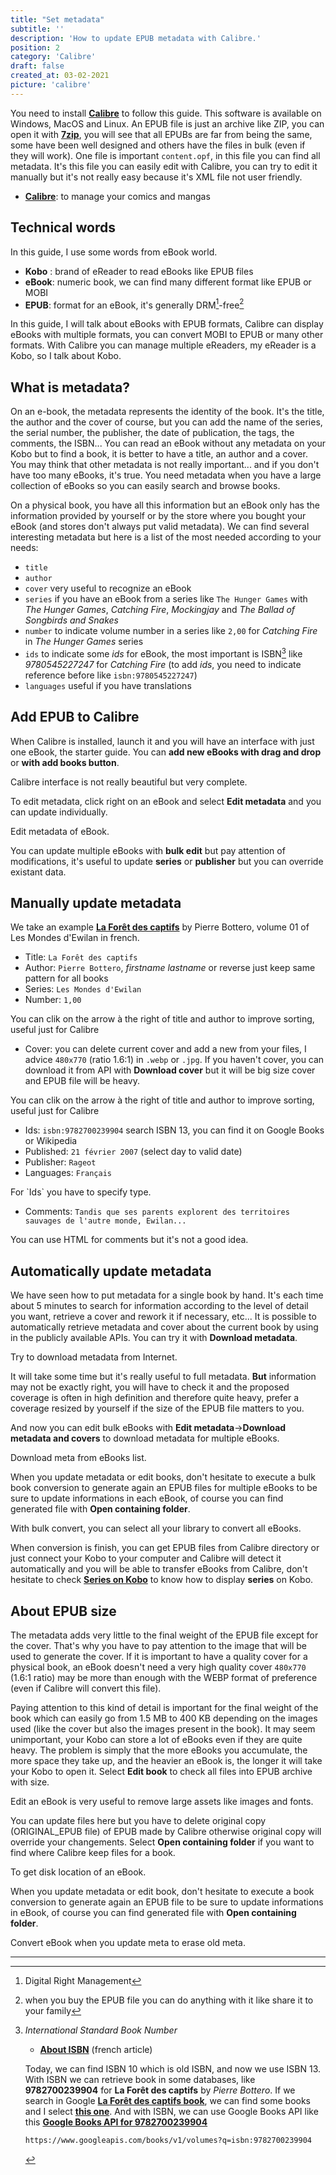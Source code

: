 ```yaml
---
title: "Set metadata"
subtitle: ''
description: 'How to update EPUB metadata with Calibre.'
position: 2
category: 'Calibre'
draft: false
created_at: 03-02-2021
picture: 'calibre'
---
```


You need to install [**Calibre**](https://calibre-ebook.com) to follow this guide. This software is available on Windows, MacOS and Linux. An EPUB file is just an archive like ZIP, you can open it with [**7zip**](https://www.7-zip.org), you will see that all EPUBs are far from being the same, some have been well designed and others have the files in bulk (even if they will work). One file is important `content.opf`, in this file you can find all metadata. It's this file you can easily edit with Calibre, you can try to edit it manually but it's not really easy because it's XML file not user friendly.

<!--more-->

<markdown-alert type="required">

- [**Calibre**](https://calibre-ebook.com): to manage your comics and mangas

</markdown-alert>

## Technical words

In this guide, I use some words from eBook world.

- **Kobo** : brand of eReader to read eBooks like EPUB files
- **eBook**: numeric book, we can find many different format like EPUB or MOBI
- **EPUB**: format for an eBook, it's generally DRM[^1]-free[^2]

In this guide, I will talk about eBooks with EPUB formats, Calibre can display eBooks with multiple formats, you can convert MOBI to EPUB or many other formats. With Calibre you can manage multiple eReaders, my eReader is a Kobo, so I talk about Kobo.

## What is metadata?

On an e-book, the metadata represents the identity of the book. It's the title, the author and the cover of course, but you can add the name of the series, the serial number, the publisher, the date of publication, the tags, the comments, the ISBN... You can read an eBook without any metadata on your Kobo but to find a book, it is better to have a title, an author and a cover. You may think that other metadata is not really important... and if you don't have too many eBooks, it's true. You need metadata when you have a large collection of eBooks so you can easily search and browse books.

On a physical book, you have all this information but an eBook only has the information provided by yourself or by the store where you bought your eBook (and stores don't always put valid metadata). We can find several interesting metadata but here is a list of the most needed according to your needs:

- `title`
- `author`
- `cover` very useful to recognize an eBook
- `series` if you have an eBook from a series like `The Hunger Games` with *The Hunger Games*, *Catching Fire*, *Mockingjay* and *The Ballad of Songbirds and Snakes*
- `number` to indicate volume number in a series like `2,00` for *Catching Fire* in *The Hunger Games* series
- `ids` to indicate some *ids* for eBook, the most important is ISBN[^3] like *9780545227247* for *Catching Fire* (to add *ids*, you need to indicate reference before like `isbn:9780545227247`)
- `languages` useful if you have translations

## Add EPUB to Calibre

When Calibre is installed, launch it and you will have an interface with just one eBook, the starter guide. You can **add new eBooks with drag and drop** or **with add books button**.

<markdown-image src="calibre-interface">
    Calibre interface is not really beautiful but very complete.
</markdown-image>

To edit metadata, click right on an eBook and select **Edit metadata** and you can update individually.

<markdown-image src="calibre-edit-one">
    Edit metadata of eBook.
</markdown-image>

<markdown-alert type="warning">

You can update multiple eBooks with **bulk edit** but pay attention of modifications, it's useful to update **series** or **publisher** but you can override existant data.

</markdown-alert>

## Manually update metadata

We take an example [**La Forêt des captifs**](https://books.google.fr/books/about/La_for%C3%AAt_des_captifs.html?id=aaTpq7gPs-8C&redir_esc=y) by Pierre Bottero, volume 01 of Les Mondes d'Ewilan in french.

- Title: `La Forêt des captifs`
- Author: `Pierre Bottero`, *firstname lastname* or reverse just keep same pattern for all books
- Series: `Les Mondes d'Ewilan`
- Number: `1,00`

<markdown-image src="calibre-meta-title">
    You can clik on the arrow à the right of title and author to improve sorting, useful just for Calibre
</markdown-image>

- Cover: you can delete current cover and add a new from your files, I advice `480x770` (ratio 1.6:1) in `.webp` or `.jpg`. If you haven't cover, you can download it from API with **Download cover** but it will be big size cover and EPUB file will be heavy.

<markdown-image src="calibre-meta-cover">
    You can clik on the arrow à the right of title and author to improve sorting, useful just for Calibre
</markdown-image>

- Ids: `isbn:9782700239904` search ISBN 13, you can find it on Google Books or Wikipedia
- Published: `21 février 2007` (select day to valid date)
- Publisher: `Rageot`
- Languages: `Français`

<markdown-image src="calibre-meta-misc">
    For `Ids` you have to specify type.
</markdown-image>

- Comments: `Tandis que ses parents explorent des territoires sauvages de l'autre monde, Ewilan...`

<markdown-image src="calibre-meta-comment">
    You can use HTML for comments but it's not a good idea.
</markdown-image>

## Automatically update metadata

We have seen how to put metadata for a single book by hand. It's each time about 5 minutes to search for information according to the level of detail you want, retrieve a cover and rework it if necessary, etc... It is possible to automatically retrieve metadata and cover about the current book by using in the publicly available APIs. You can try it with **Download metadata**.

<markdown-image src="calibre-meta-auto">
    Try to download metadata from Internet.
</markdown-image>

It will take some time but it's really useful to full metadata. **But** information may not be exactly right, you will have to check it and the proposed coverage is often in high definition and therefore quite heavy, prefer a coverage resized by yourself if the size of the EPUB file matters to you.

And now you can edit bulk eBooks with **Edit metadata**->**Download metadata and covers** to download metadata for multiple eBooks.

<markdown-image src="calibre-meta-misc">
    Download meta from eBooks list.
</markdown-image>

<markdown-alert title="Bulk conversion">

When you update metadata or edit books, don't hesitate to execute a bulk book conversion to generate again an EPUB files for multiple eBooks to be sure to update informations in each eBook, of course you can find generated file with **Open  containing folder**.

<markdown-image src="calibre-convert-bulk">
    With bulk convert, you can select all your library to convert all eBooks.
</markdown-image>

</markdown-alert>

When conversion is finish, you can get EPUB files from Calibre directory or just connect your Kobo to your computer and Calibre will detect it automatically and you will be able to transfer eBooks from Calibre, don't hesitate to check [**Series on Kobo**](ereader-series) to know how to display **series** on Kobo.

## About EPUB size

The metadata adds very little to the final weight of the EPUB file except for the cover. That's why you have to pay attention to the image that will be used to generate the cover. If it is important to have a quality cover for a physical book, an eBook doesn't need a very high quality cover `480x770` (1.6:1 ratio) may be more than enough with the WEBP format of preference (even if Calibre will convert this file).

Paying attention to this kind of detail is important for the final weight of the book which can easily go from 1.5 MB to 400 KB depending on the images used (like the cover but also the images present in the book). It may seem unimportant, your Kobo can store a lot of eBooks even if they are quite heavy. The problem is simply that the more eBooks you accumulate, the more space they take up, and the heavier an eBook is, the longer it will take your Kobo to open it. Select **Edit book** to check all files into EPUB archive with size.

<markdown-image src="calibre-edit-book">
    Edit an eBook is very useful to remove large assets like images and fonts.
</markdown-image>

You can update files here but you have to delete original copy (ORIGINAL_EPUB file) of EPUB made by Calibre otherwise original copy will override your changements. Select **Open  containing folder** if you want to find where Calibre keep files for a book.

<markdown-image src="calibre-disk-location">
    To get disk location of an eBook.
</markdown-image>

<markdown-alert title="Conversion">

When you update metadata or edit book, don't hesitate to execute a book conversion to generate again an EPUB file to be sure to update informations in eBook, of course you can find generated file with **Open  containing folder**.

<markdown-image src="calibre-convert">
    Convert eBook when you update meta to erase old meta.
</markdown-image>

</markdown-alert>

---

[^1]: Digital Right Management
[^2]: when you buy the EPUB file you can do anything with it like share it to your family
[^3]: *International Standard Book Number*

    - [**About ISBN**](https://www.afnil.org/autre-media) (french article)

    Today, we can find ISBN 10 which is old ISBN, and now we use ISBN 13. With ISBN we can retrieve book in some databases, like **9782700239904** for **La Forêt des captifs** by *Pierre Bottero*. If we search in Google [**La Forêt des captifs book**](https://www.google.fr/search?tbm=bks&hl=fr&q=La+for%C3%AAt+des+captifs), we can find some books and I select [**this one**](https://books.google.fr/books?id=aaTpq7gPs-8C&dq=La+for%C3%AAt+des+captifs&hl=fr&source=gbs_navlinks_s). And with ISBN, we can use Google Books API like this [**Google Books API for 9782700239904**](https://www.googleapis.com/books/v1/volumes?q=isbn:9782700239904)

    ```bash
    https://www.googleapis.com/books/v1/volumes?q=isbn:9782700239904
    ```
